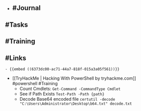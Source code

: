 - ## #Journal
## #Tasks
## #Training
## #Links
	- {{embed ((6373dc00-ac71-44a7-818f-015a3a05f561))}}
- [[TryHackMe | Hacking With PowerShell by tryhackme.com]] #powershell #Training
	- Count Cmdlets: `Get-Command -CommandType Cmdlet`
	- See if Path Exists `Test-Path -Path {path}`
	- Decode Base64 encoded file `certutil -decode "C:\Users\Administrator\Desktop\b64.txt" decode.txt`